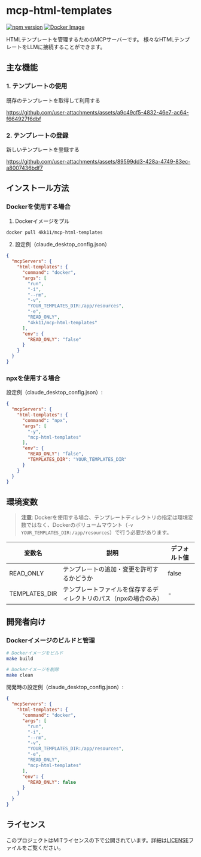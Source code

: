# mcp-html-templates

[![npm version](https://badge.fury.io/js/mcp-html-templates.svg)](https://www.npmjs.com/package/mcp-html-templates)
[![Docker Image](https://img.shields.io/docker/v/4kk11/mcp-html-templates?logo=docker)](https://hub.docker.com/r/4kk11/mcp-html-templates)

HTMLテンプレートを管理するためのMCPサーバーです。
様々なHTMLテンプレートをLLMに接続することができます。

## 主な機能

### 1. テンプレートの使用
既存のテンプレートを取得して利用する  

https://github.com/user-attachments/assets/a9c49cf5-4832-46e7-ac64-f664927f6dbf


### 2. テンプレートの登録
新しいテンプレートを登録する    

https://github.com/user-attachments/assets/89599dd3-428a-4749-83ec-a8007436bdf7


## インストール方法

### Dockerを使用する場合

1. Dockerイメージをプル
```bash
docker pull 4kk11/mcp-html-templates
```

2. 設定例（claude_desktop_config.json）
```json
{
  "mcpServers": {
    "html-templates": {
      "command": "docker",
      "args": [
        "run",
        "-i",
        "--rm",
        "-v",
        "YOUR_TEMPLATES_DIR:/app/resources",
        "-e",
        "READ_ONLY",
        "4kk11/mcp-html-templates"
      ],
      "env": {
        "READ_ONLY": "false"
      }
    }
  }
}
```

### npxを使用する場合

設定例（claude_desktop_config.json）:
```json
{
  "mcpServers": {
    "html-templates": {
      "command": "npx",
      "args": [
        "-y",
        "mcp-html-templates"
      ],
      "env": {
        "READ_ONLY": "false",
        "TEMPLATES_DIR": "YOUR_TEMPLATES_DIR"
      }
    }
  }
}
```

## 環境変数

> **注意**: Dockerを使用する場合、テンプレートディレクトリの指定は環境変数ではなく、Dockerのボリュームマウント（`-v YOUR_TEMPLATES_DIR:/app/resources`）で行う必要があります。

| 変数名 | 説明 | デフォルト値 |
|--------|------|--------------|
| READ_ONLY | テンプレートの追加・変更を許可するかどうか | false |
| TEMPLATES_DIR | テンプレートファイルを保存するディレクトリのパス（npxの場合のみ） | - |

## 開発者向け

### Dockerイメージのビルドと管理

```bash
# Dockerイメージをビルド
make build

# Dockerイメージを削除
make clean
```

開発時の設定例（claude_desktop_config.json）:
```json
{
  "mcpServers": {
    "html-templates": {
      "command": "docker",
      "args": [
        "run",
        "-i",
        "--rm",
        "-v",
        "YOUR_TEMPLATES_DIR:/app/resources",
        "-e",
        "READ_ONLY",
        "mcp-html-templates"
      ],
      "env": {
        "READ_ONLY": false
      }
    }
  }
}
```

## ライセンス

このプロジェクトはMITライセンスの下で公開されています。詳細は[LICENSE](LICENSE)ファイルをご覧ください。
